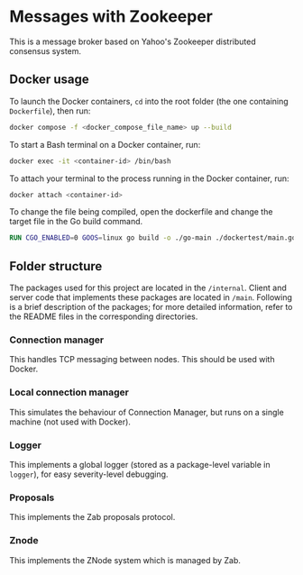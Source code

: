 # Messages with Zookeeper
This is a message broker based on Yahoo's Zookeeper distributed consensus system.

## Docker usage
To launch the Docker containers, `cd` into the root folder (the one containing `Dockerfile`), then run:
```sh
docker compose -f <docker_compose_file_name> up --build
```

To start a Bash terminal on a Docker container, run:
```sh
docker exec -it <container-id> /bin/bash
```

To attach your terminal to the process running in the Docker container, run:
```sh
docker attach <container-id>
```

To change the file being compiled, open the dockerfile and change the target file in the Go build command.
```dockerfile
RUN CGO_ENABLED=0 GOOS=linux go build -o ./go-main ./dockertest/main.go
```
## Folder structure
The packages used for this project are located in the `/internal`. Client and server code that implements these packages are located in `/main`. Following is a brief description of the packages; for more detailed information, refer to the README files in the corresponding directories.

### Connection manager
This handles TCP messaging between nodes. This should be used with Docker.

### Local connection manager
This simulates the behaviour of Connection Manager, but runs on a single machine (not used with Docker).

### Logger
This implements a global logger (stored as a package-level variable in `logger`), for easy severity-level debugging.

### Proposals
This implements the Zab proposals protocol.

### Znode
This implements the ZNode system which is managed by Zab.
